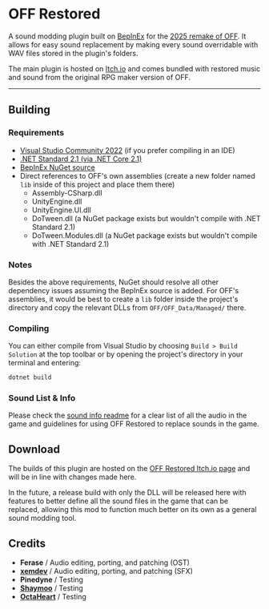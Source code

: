 # OFF Restored

A sound modding plugin built on [BepInEx](https://github.com/BepInEx/BepInEx) for the [2025 remake of OFF](https://store.steampowered.com/app/3339880/OFF/). It allows for easy sound replacement by making every sound overridable with WAV files stored in the plugin's folders.

The main plugin is hosted on [Itch.io](https://ferase.itch.io/off-ost-restored) and comes bundled with restored music and sound from the original RPG maker version of OFF.

-------------------------------------

## Building

### Requirements

- [Visual Studio Community 2022](https://visualstudio.microsoft.com/vs/) (if you prefer compiling in an IDE)
- [.NET Standard 2.1 (via .NET Core 2.1)](https://dotnet.microsoft.com/en-us/download/dotnet/2.1)
- [BepInEx NuGet source](https://nuget.bepinex.dev/)
- Direct references to OFF's own assemblies (create a new folder named `lib` inside of this project and place them there)
  - Assembly-CSharp.dll
  - UnityEngine.dll
  - UnityEngine.UI.dll
  - DoTween.dll (a NuGet package exists but wouldn't compile with .NET Standard 2.1)
  - DoTween.Modules.dll (a NuGet package exists but wouldn't compile with .NET Standard 2.1)

### Notes

Besides the above requirements, NuGet should resolve all other dependency issues assuming the BepInEx source is added. For OFF's assemblies, it would be best to create a `lib` folder inside the project's directory and copy the relevant DLLs from `OFF/OFF_Data/Managed/` there.

### Compiling

You can either compile from Visual Studio by choosing `Build > Build Solution` at the top toolbar or by opening the project's directory in your terminal and entering:

```cmd
dotnet build
```

### Sound List & Info

Please check the [sound info readme](https://github.com/Ferase/OFFRestored/blob/main/README_SoundInfo.md) for a clear list of all the audio in the game and guidelines for using OFF Restored to replace sounds in the game.

## Download

The builds of this plugin are hosted on the [OFF Restored Itch.io page](https://ferase.itch.io/off-ost-restored) and will be in line with changes made here.

In the future, a release build with only the DLL will be released here with features to better define all the sound files in the game that can be replaced, allowing this mod to function much better on its own as a general sound modding tool.

## Credits

- **Ferase** / Audio editing, porting, and patching (OST)
- **[xemdev](https://xemdev.itch.io/)** / Audio editing, porting, and patching (SFX)
- **Pinedyne** / Testing
- **[Shaymoo](https://shaymoo.net/)** / Testing
- **[OctaHeart](https://octaheart.tumblr.com/)** / Testing
